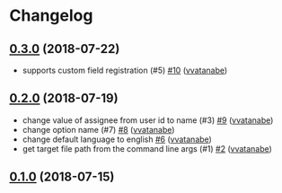 # Changelog

## [0.3.0](https://github.com/vvatanabe/backlog-bulk-issue-registration-cli/compare/0.2.0...0.3.0) (2018-07-22)

* supports custom field registration (#5) [#10](https://github.com/vvatanabe/backlog-bulk-issue-registration-cli/pull/10) ([vvatanabe](https://github.com/vvatanabe))

## [0.2.0](https://github.com/vvatanabe/backlog-bulk-issue-registration-cli/compare/0.1.0...0.2.0) (2018-07-19)

* change value of assignee from user id to name (#3) [#9](https://github.com/vvatanabe/backlog-bulk-issue-registration-cli/pull/9) ([vvatanabe](https://github.com/vvatanabe))
* change option name (#7) [#8](https://github.com/vvatanabe/backlog-bulk-issue-registration-cli/pull/8) ([vvatanabe](https://github.com/vvatanabe))
* change default language to english [#6](https://github.com/vvatanabe/backlog-bulk-issue-registration-cli/pull/6) ([vvatanabe](https://github.com/vvatanabe))
* get target file path from the command line args (#1) [#2](https://github.com/vvatanabe/backlog-bulk-issue-registration-cli/pull/2) ([vvatanabe](https://github.com/vvatanabe))

## [0.1.0](https://github.com/vvatanabe/backlog-bulk-issue-registration-cli/compare/11b471757497...0.1.0) (2018-07-15)

